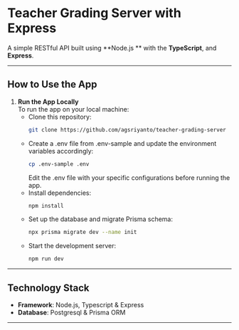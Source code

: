 # Teacher Grading Server with Express

A simple RESTful API built using **Node.js ** with the **TypeScript**, and **Express**.

---

## **How to Use the App**

1. **Run the App Locally**  
   To run the app on your local machine:  
   - Clone this repository:  
     ```bash
     git clone https://github.com/agsriyanto/teacher-grading-server
     ```  
   - Create a .env file from .env-sample and update the environment variables accordingly:
     ```bash
     cp .env-sample .env
     ```  
     Edit the .env file with your specific configurations before running the app.
   - Install dependencies:  
     ```bash
     npm install
     ```  
   - Set up the database and migrate Prisma schema: 
     ```bash
     npx prisma migrate dev --name init
     ```  
   - Start the development server:  
     ```bash
     npm run dev
     ```  

---

## **Technology Stack**

- **Framework**: Node.js, Typescript & Express
- **Database**: Postgresql & Prisma ORM


---

